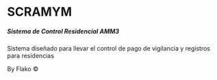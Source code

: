 # SCRAMYM

##### **Sistema de Control Residencial AMM3**


Sistema diseñado para llevar el control de pago de vigilancia y registros para residencias



By Flako &copy;
